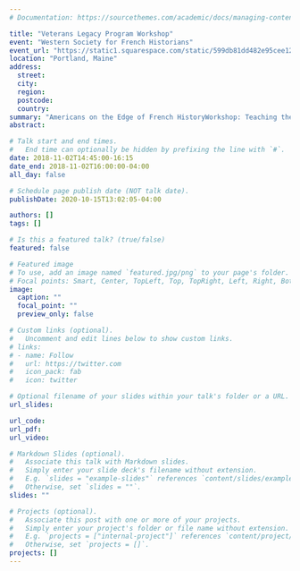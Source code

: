 ```yaml
---
# Documentation: https://sourcethemes.com/academic/docs/managing-content/

title: "Veterans Legacy Program Workshop"
event: "Western Society for French Historians" 
event_url: "https://static1.squarespace.com/static/599db81dd482e95cee1235f5/t/5bdccb744ae2371f35b08565/1541196663726/WSFH+2018+Program+WEB.pdf"
location: "Portland, Maine"
address:
  street:
  city:
  region:
  postcode:
  country:
summary: "Americans on the Edge of French HistoryWorkshop: Teaching the Historian’s Craft through the Study of US World War I Veterans Buried in ABMC Cemeteries"
abstract:

# Talk start and end times.
#   End time can optionally be hidden by prefixing the line with `#`.
date: 2018-11-02T14:45:00-16:15
date_end: 2018-11-02T16:00:00-04:00
all_day: false

# Schedule page publish date (NOT talk date).
publishDate: 2020-10-15T13:02:05-04:00

authors: []
tags: []

# Is this a featured talk? (true/false)
featured: false

# Featured image
# To use, add an image named `featured.jpg/png` to your page's folder. 
# Focal points: Smart, Center, TopLeft, Top, TopRight, Left, Right, BottomLeft, Bottom, BottomRight.
image:
  caption: ""
  focal_point: ""
  preview_only: false

# Custom links (optional).
#   Uncomment and edit lines below to show custom links.
# links:
# - name: Follow
#   url: https://twitter.com
#   icon_pack: fab
#   icon: twitter

# Optional filename of your slides within your talk's folder or a URL.
url_slides:

url_code:
url_pdf:
url_video:

# Markdown Slides (optional).
#   Associate this talk with Markdown slides.
#   Simply enter your slide deck's filename without extension.
#   E.g. `slides = "example-slides"` references `content/slides/example-slides.md`.
#   Otherwise, set `slides = ""`.
slides: ""

# Projects (optional).
#   Associate this post with one or more of your projects.
#   Simply enter your project's folder or file name without extension.
#   E.g. `projects = ["internal-project"]` references `content/project/deep-learning/index.md`.
#   Otherwise, set `projects = []`.
projects: []
---
```

